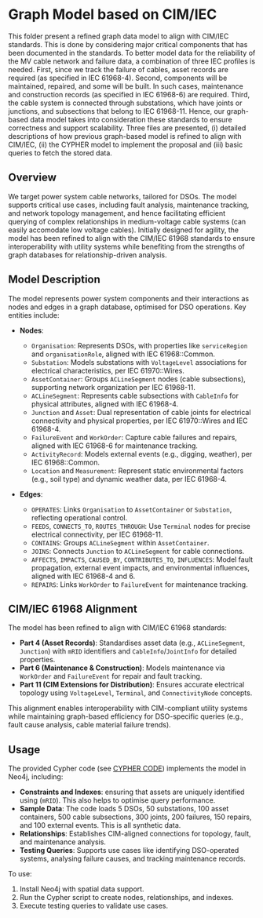 # Graph Model based on CIM/IEC
This folder present a refined graph data model to align with CIM/IEC standards. This is done by considering major critical components that has been documented in the standards. To better model data for the reliability of the MV cable network and failure data, a combination of three IEC profiles is needed. First, since we track the failure of cables, asset records are required (as specified in IEC 61968-4). Second, components will be maintained, repaired, and some will be built. In such cases, maintenance and construction records (as specified in IEC 61968-6) are required. Third, the cable system is connected through substations, which have joints or junctions, and subsections that belong to IEC 61968-11. Hence, our graph-based data model takes into consideration these standards to ensure correctness and support scalability. Three files are presented, (i) detailed descriptions of how previous graph-based model is refined to align with CIM/IEC, (ii) the CYPHER model to implement the proposal and (iii) basic queries to fetch the stored data.

## Overview

We target power system cable networks, tailored for DSOs. The model supports critical use cases, including fault analysis, maintenance tracking, and network topology management, and hence facilitating efficient querying of complex relationships in medium-voltage cable systems (can easily accomodate low voltage cables). Initially designed for agility, the model has been refined to align with the CIM/IEC 61968 standards to ensure interoperability with utility systems while benefiting from the strengths of graph databases for relationship-driven analysis.

## Model Description

The model represents power system components and their interactions as nodes and edges in a graph database, optimised for DSO operations. Key entities include:

- **Nodes**:
  - `Organisation`: Represents DSOs, with properties like `serviceRegion` and `organisationRole`, aligned with IEC 61968::Common.
  - `Substation`: Models substations with `VoltageLevel` associations for electrical characteristics, per IEC 61970::Wires.
  - `AssetContainer`: Groups `ACLineSegment` nodes (cable subsections), supporting network organization per IEC 61968-11.
  - `ACLineSegment`: Represents cable subsections with `CableInfo` for physical attributes, aligned with IEC 61968-4.
  - `Junction` and `Asset`: Dual representation of cable joints for electrical connectivity and physical properties, per IEC 61970::Wires and IEC 61968-4.
  - `FailureEvent` and `WorkOrder`: Capture cable failures and repairs, aligned with IEC 61968-6 for maintenance tracking.
  - `ActivityRecord`: Models external events (e.g., digging, weather), per IEC 61968::Common.
  - `Location` and `Measurement`: Represent static environmental factors (e.g., soil type) and dynamic weather data, per IEC 61968-4.

- **Edges**:
  - `OPERATES`: Links `Organisation` to `AssetContainer` or `Substation`, reflecting operational control.
  - `FEEDS`, `CONNECTS_TO`, `ROUTES_THROUGH`: Use `Terminal` nodes for precise electrical connectivity, per IEC 61968-11.
  - `CONTAINS`: Groups `ACLineSegment` within `AssetContainer`.
  - `JOINS`: Connects `Junction` to `ACLineSegment` for cable connections.
  - `AFFECTS`, `IMPACTS`, `CAUSED_BY`, `CONTRIBUTES_TO`, `INFLUENCES`: Model fault propagation, external event impacts, and environmental influences, aligned with IEC 61968-4 and 6.
  - `REPAIRS`: Links `WorkOrder` to `FailureEvent` for maintenance tracking.

## CIM/IEC 61968 Alignment

The model has been refined to align with CIM/IEC 61968 standards:
- **Part 4 (Asset Records)**: Standardises asset data (e.g., `ACLineSegment`, `Junction`) with `mRID` identifiers and `CableInfo`/`JointInfo` for detailed properties.
- **Part 6 (Maintenance & Construction)**: Models maintenance via `WorkOrder` and `FailureEvent` for repair and fault tracking.
- **Part 11 (CIM Extensions for Distribution)**: Ensures accurate electrical topology using `VoltageLevel`, `Terminal`, and `ConnectivityNode` concepts.

This alignment enables interoperability with CIM-compliant utility systems while maintaining graph-based efficiency for DSO-specific queries (e.g., fault cause analysis, cable material failure trends).

## Usage

The provided Cypher code (see [CYPHER CODE](/02_Alignment_to_CIM_and_IEC_Standards/02_2_graph_model_cim_iec_standard.cypher)) implements the model in Neo4j, including:
- **Constraints and Indexes**: ensuring that assets are uniquely identified using (`mRID`). This also helps to optimise query performance.
- **Sample Data**: The code loads 5 DSOs, 50 substations, 100 asset containers, 500 cable subsections, 300 joints, 200 failures, 150 repairs, and 100 external events. This is all synthetic data.
- **Relationships**: Establishes CIM-aligned connections for topology, fault, and maintenance analysis.
- **Testing Queries**: Supports use cases like identifying DSO-operated systems, analysing failure causes, and tracking maintenance records.

To use:
1. Install Neo4j with spatial data support.
2. Run the Cypher script to create nodes, relationships, and indexes.
3. Execute testing queries to validate use cases.
